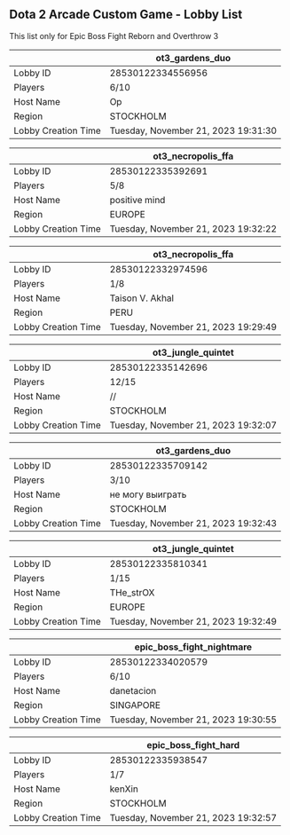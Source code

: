 ## Dota 2 Arcade Custom Game - Lobby List

This list only for Epic Boss Fight Reborn and Overthrow 3

|  | ot3_gardens_duo |
| ------ | ------ |
| Lobby ID | 28530122334556956 |
| Players | 6/10 |
| Host Name | Op |
| Region | STOCKHOLM |
| Lobby Creation Time | Tuesday, November 21, 2023 19:31:30 |


|  | ot3_necropolis_ffa |
| ------ | ------ |
| Lobby ID | 28530122335392691 |
| Players | 5/8 |
| Host Name | positive mind |
| Region | EUROPE |
| Lobby Creation Time | Tuesday, November 21, 2023 19:32:22 |


|  | ot3_necropolis_ffa |
| ------ | ------ |
| Lobby ID | 28530122332974596 |
| Players | 1/8 |
| Host Name | Taison V. Akhal |
| Region | PERU |
| Lobby Creation Time | Tuesday, November 21, 2023 19:29:49 |


|  | ot3_jungle_quintet |
| ------ | ------ |
| Lobby ID | 28530122335142696 |
| Players | 12/15 |
| Host Name | // |
| Region | STOCKHOLM |
| Lobby Creation Time | Tuesday, November 21, 2023 19:32:07 |


|  | ot3_gardens_duo |
| ------ | ------ |
| Lobby ID | 28530122335709142 |
| Players | 3/10 |
| Host Name | не могу выиграть |
| Region | STOCKHOLM |
| Lobby Creation Time | Tuesday, November 21, 2023 19:32:43 |


|  | ot3_jungle_quintet |
| ------ | ------ |
| Lobby ID | 28530122335810341 |
| Players | 1/15 |
| Host Name | THe_strOX |
| Region | EUROPE |
| Lobby Creation Time | Tuesday, November 21, 2023 19:32:49 |


|  | epic_boss_fight_nightmare |
| ------ | ------ |
| Lobby ID | 28530122334020579 |
| Players | 6/10 |
| Host Name | danetacion |
| Region | SINGAPORE |
| Lobby Creation Time | Tuesday, November 21, 2023 19:30:55 |


|  | epic_boss_fight_hard |
| ------ | ------ |
| Lobby ID | 28530122335938547 |
| Players | 1/7 |
| Host Name | kenXin |
| Region | STOCKHOLM |
| Lobby Creation Time | Tuesday, November 21, 2023 19:32:57 |


